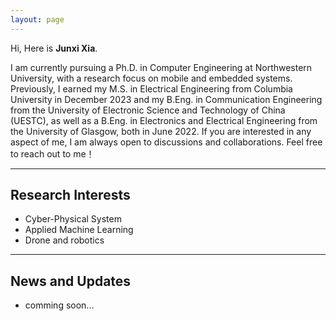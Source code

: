 ```yaml
---
layout: page
---
```




Hi, Here is **Junxi Xia**.

I am currently pursuing a Ph.D. in Computer Engineering at Northwestern University, with a research focus on mobile and embedded systems. Previously, I earned my M.S. in Electrical Engineering from Columbia University in December 2023 and my B.Eng. in Communication Engineering from the University of Electronic Science and Technology of China (UESTC), as well as a B.Eng. in Electronics and Electrical Engineering from the University of Glasgow, both in June 2022.
If you are interested in any aspect of me, I am always open to discussions and collaborations. Feel free to reach out to me！

---

## Research Interests

- Cyber-Physical System
- Applied Machine Learning
- Drone and robotics

---

## News and Updates

- comming soon...
<br>

